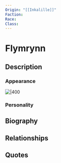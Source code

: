 ```yaml
---
Origin: "[[Inkalille]]"
Faction: 
Race: 
Class:
---
```

# Flymrynn
## Description

### Appearance
![|400](https://lh7-us.googleusercontent.com/bQD80Hv8Xzkr7RxoSQhOOqpYOQsSrw6EOOe01W-JbpdTqGfzkG4wTSigzd6rrxe1x7fFqfSyOCubP5hkFHEB4Wh_Gogq3Gt0AA_yuHIdWWVBrM5anIiDl71xjL40VgKlt9SBSQHmpUWmVAK8p9FMv84)
### Personality
## Biography
## Relationships

## Quotes